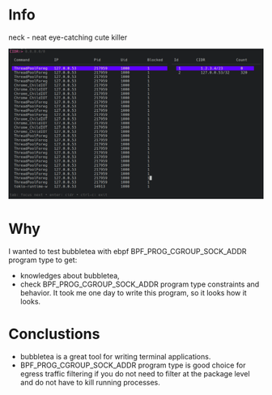 # Info
neck - neat eye-catching cute killer 

<img width="800" src="./screenshot.png" />


# Why
I wanted to test bubbletea with ebpf BPF_PROG_CGROUP_SOCK_ADDR program type to get:
- knowledges about bubbletea,
- check BPF_PROG_CGROUP_SOCK_ADDR program type constraints and behavior.
It took me one day to write this program, so it looks how it looks.

# Conclustions
- bubbletea is a great tool for writing terminal applications.
- BPF_PROG_CGROUP_SOCK_ADDR program type is good choice for egress traffic filtering if you do not need to filter at the package level and do not have to kill running processes.